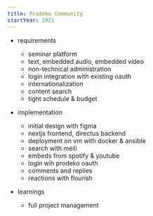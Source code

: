 ```yaml
---
title: Prodeko Community
startYear: 2021
---
```


- requirements
  - seminar platform
  - text, embedded audio, embedded video
  - non-technical administration
  - login integration with existing oauth
  - internationalization
  - content search
  - tight schedule & budget

- implementation
  - initial design with figma
  - nextjs frontend, directus backend
  - deployment on vm with docker & ansible
  - search with meili
  - embeds from spotify & youtube
  - login wih prodeko oauth
  - comments and replies
  - reactions with flourish

- learnings
  - full project management
